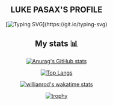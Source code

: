 

<div align="center">
  
 ## LUKE PASAX'S PROFILE
  
  [![Typing SVG](https://readme-typing-svg.herokuapp.com?color=FF0000&background=FF000000&center=true&lines=Thinking...;Coding...;Resting...)](https://git.io/typing-svg)
  
  
 ## My stats 📊
  
[![Anurag's GitHub stats](https://github-readme-stats.vercel.app/api?username=LukePasax%&bg_color=0,ff1800,000000&text_color=ffffff&title_color=ffc000&icon_color=000000&border_color=000000&show_icons=true&count_private=true)](https://github.com/anuraghazra/github-readme-stats)

[![Top Langs](https://github-readme-stats.vercel.app/api/top-langs/?username=LukePasax&layout=compact&bg_color=0,ff1800,000000&text_color=ffffff&title_color=ffc000&icon_color=000000&border_color=000000&card_width=495)](https://github.com/anuraghazra/github-readme-stats)

[![willianrod's wakatime stats](https://github-readme-stats.vercel.app/api/wakatime?username=LukePasax&bg_color=0,ff1800,000000&text_color=ffffff&title_color=ffc000&icon_color=000000&border_color=000000)](https://github.com/anuraghazra/github-readme-stats)

[![trophy](https://github-profile-trophy.vercel.app/?username=LukePasax&theme=juicyfresh&column=-1)](https://github.com/ryo-ma/github-profile-trophy)
  
</div>

